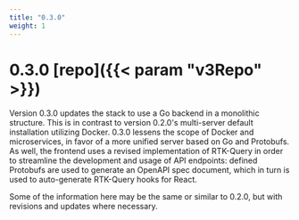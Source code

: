 ```yaml
---
title: "0.3.0"
weight: 1
---
```


# 0.3.0 [repo]({{< param "v3Repo" >}})

Version 0.3.0 updates the stack to use a Go backend in a monolithic structure. This is in contrast to version 0.2.0's multi-server default installation utilizing Docker. 0.3.0 lessens the scope of Docker and microservices, in favor of a more unified server based on Go and Protobufs. As well, the frontend uses a revised implementation of RTK-Query in order to streamline the development and usage of API endpoints: defined Protobufs are used to generate an OpenAPI spec document, which in turn is used to auto-generate RTK-Query hooks for React. 

Some of the information here may be the same or similar to 0.2.0, but with revisions and updates where necessary.
